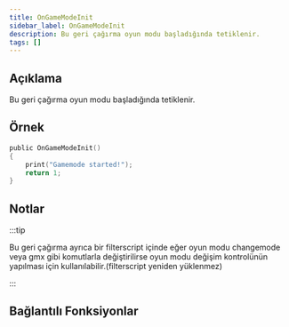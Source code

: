 ```yaml
---
title: OnGameModeInit
sidebar_label: OnGameModeInit
description: Bu geri çağırma oyun modu başladığında tetiklenir.
tags: []
---
```


## Açıklama

Bu geri çağırma oyun modu başladığında tetiklenir.

## Örnek

```c
public OnGameModeInit()
{
    print("Gamemode started!");
    return 1;
}
```

## Notlar

:::tip

Bu geri çağırma ayrıca bir filterscript içinde eğer oyun modu changemode veya gmx gibi komutlarla değiştirilirse oyun modu değişim kontrolünün yapılması için kullanılabilir.(filterscript yeniden yüklenmez)

:::

## Bağlantılı Fonksiyonlar
